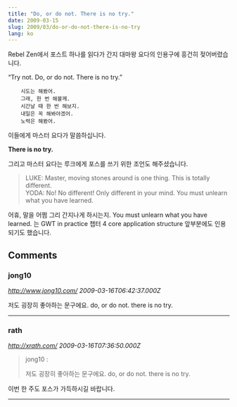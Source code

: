 ```yaml
---
title: "Do, or do not. There is no try."
date: 2009-03-15
slug: 2009/03/do-or-do-not-there-is-no-try
lang: ko
---
```


Rebel Zen에서 포스트 하나를 읽다가 간지 대마왕 요다의 인용구에 흥건히 젖어버렸습니다.

“Try not. Do, or do not. There is no try.”

```
	시도는 해봤어.
	그래, 한 번 해볼께.
	시간날 때 한 번 해보지.
	내일은 꼭 해봐야겠어.
	노력은 해봤어.
```

이들에게 마스터 요다가 말씀하십니다.

**There is no try.**

그리고 마스터 요다는 루크에게 포스를 쓰기 위한 조언도 해주셨습니다.


> LUKE: Master, moving stones around is one thing. This is totally different.  
> YODA: No! No different! Only different in your mind. You must unlearn what you have learned.

어휴, 말을 어쩜 그리 간지나게 하시는지. You must unlearn what you have learned. 는 GWT in practice 챕터 4 core application structure 앞부분에도 인용되기도 했습니다.

## Comments

### jong10
*http://www.jong10.com/*
*2009-03-16T06:42:37.000Z*

저도 굉장히 좋아하는 문구에요. do, or do not. there is no try.

---

### rath
*http://xrath.com/*
*2009-03-16T07:36:50.000Z*


> jong10 :
> 
> 저도 굉장히 좋아하는 문구에요. do, or do not. there is no try.

이번 한 주도 포스가 가득하시길 바랍니다.

---

